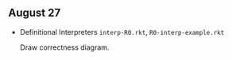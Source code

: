 August 27
---------

* Definitional Interpreters `interp-R0.rkt`, `R0-interp-example.rkt`

    Draw correctness diagram.
